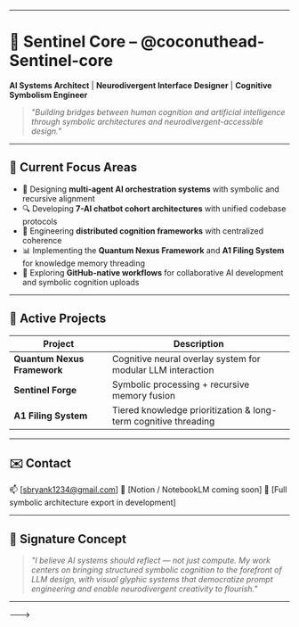

---

# 🔰 Sentinel Core – @coconuthead-Sentinel-core

**AI Systems Architect** | **Neurodivergent Interface Designer** | **Cognitive Symbolism Engineer**

> *"Building bridges between human cognition and artificial intelligence through symbolic architectures and neurodivergent-accessible design."*

---

## 🔧 Current Focus Areas

* 🧠 Designing **multi-agent AI orchestration systems** with symbolic and recursive alignment
* 🔍 Developing **7-AI chatbot cohort architectures** with unified codebase protocols
* 🧩 Engineering **distributed cognition frameworks** with centralized coherence
* 📊 Implementing the **Quantum Nexus Framework** and **A1 Filing System** for knowledge memory threading
* 🔬 Exploring **GitHub-native workflows** for collaborative AI development and symbolic cognition uploads

---

## 🧪 Active Projects

| Project                     | Description                                                     |
| --------------------------- | --------------------------------------------------------------- |
| **Quantum Nexus Framework** | Cognitive neural overlay system for modular LLM interaction     |
| **Sentinel Forge**          | Symbolic processing + recursive memory fusion                   |
| **A1 Filing System**        | Tiered knowledge prioritization & long-term cognitive threading |

---

## ✉️ Contact

📫 \[[sbryank1234@gmail.com](mailto:sbryank1234@gmail.com)]
📁 \[Notion / NotebookLM coming soon]
🧠 \[Full symbolic architecture export in development]

---

## 🔮 Signature Concept

> *"I believe AI systems should reflect — not just compute. My work centers on bringing structured symbolic cognition to the forefront of LLM design, with visual glyphic systems that democratize prompt engineering and enable neurodivergent creativity to flourish."*

---


--->
